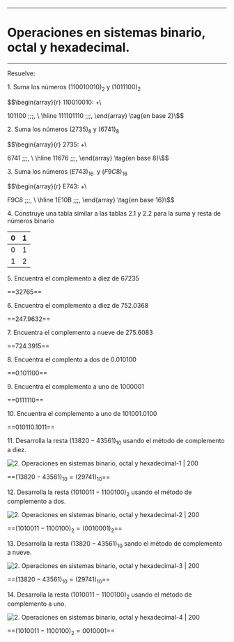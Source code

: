 ***
# Operaciones en sistemas binario, octal y hexadecimal.

---
Resuelve:

1. Suma los números $(110010010)_2$ y $(1011100)_2$

$$\begin{array}{r}
110010010\: +\\

101100 \;\;\;\, \\
\hline
111101110 \;\;\;\, \end{array} \tag{en base 2}\\$$

<!-- $$\begin{array}{rrrrrrrrrr}
	1 & 1 & 0 & 0 & 1 & 0 & 0 & 1 & 0 &+ \\
	  &   &   & 1 & 0 & 1 & 1 & 0 & 0 \\
	1 & 1 & 1 & 1 & 0 & 1 & 1 & 1 & 0 \\  
	
    \hline
\end{array}$$ -->

2. Suma los números $(2735)_8$ y ($6741)_8$

$$\begin{array}{r}
2735\: +\\

6741 \;\;\;\, \\
\hline
11676 \;\;\;\, \end{array} \tag{en base 8}\\$$

3. Suma los números $(E743)_{16}$  y ($F9C8)_{16}$



$$\begin{array}{r}
E743\: +\\

F9C8 \;\;\;\, \\
\hline
1E10B \;\;\;\, \end{array} \tag{en base 16}\\$$

4. Construye una tabla similar a las tablas 2.1 y 2.2 para la suma y resta de números binario

| 0   | 1   |
| --- | --- |
| 0   | 1   |
| 1   | 2   |

5. Encuentra el complemento a diez de $67235$

==$32765$==

6. Encuentra el complemento a diez de $752.0368$

==$247.9632$==

7. Encuentra el complemento a nueve de $275.6083$

==$724.3915$==

8. Encuentra el complento a dos de $0.010100$

==$0.101100$==

9. Encuentra el complemento a uno de $1000001$

==$0111110$==

10. Encuentra el complemento a uno de $101001.0100$

==$010110.1011$==

11. Desarrolla la resta $(13820-43561)_{10}$ usando el método de complemento a diez.

![2. Operaciones en sistemas binario, octal y hexadecimal-1 | 200](-Tercero/Sistemas%20Digitales/Tareas/Attachments/2.%20Operaciones%20en%20sistemas%20binario,%20octal%20y%20hexadecimal-1.jpeg)

==$(13820-43561)_{10} = (29741)_{10}$==

12. Desarrolla la resta $(1010011-1100100)_{2}$ usando el método de complemento a dos.

![2. Operaciones en sistemas binario, octal y hexadecimal-2 | 200](-Tercero/Sistemas%20Digitales/Tareas/Attachments/2.%20Operaciones%20en%20sistemas%20binario,%20octal%20y%20hexadecimal-2.jpeg)

==$(1010011-1100100)_{2} = (0010001)_{2}$==

13. Desarrolla la resta $(13820-43561)_{10}$ sando el método de complemento a nueve.

![2. Operaciones en sistemas binario, octal y hexadecimal-3 | 200](-Tercero/Sistemas%20Digitales/Tareas/Attachments/2.%20Operaciones%20en%20sistemas%20binario,%20octal%20y%20hexadecimal-3.jpeg)

==$(13820-43561)_{10} = (29741)_{10}$==

14. Desarrolla la resta $(1010011-1100100)_{2}$ usando el método de complemento a uno.

![2. Operaciones en sistemas binario, octal y hexadecimal-4 | 200](-Tercero/Sistemas%20Digitales/Tareas/Attachments/2.%20Operaciones%20en%20sistemas%20binario,%20octal%20y%20hexadecimal-4.jpeg)

==$(1010011-1100100)_{2} = 0010001$==